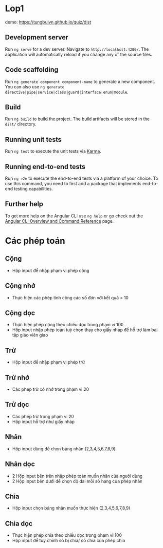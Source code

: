 # Lop1

demo: https://tungbuivn.github.io/quiz/dist

## Development server

Run `ng serve` for a dev server. Navigate to `http://localhost:4200/`. The application will automatically reload if you change any of the source files.

## Code scaffolding

Run `ng generate component component-name` to generate a new component. You can also use `ng generate directive|pipe|service|class|guard|interface|enum|module`.

## Build

Run `ng build` to build the project. The build artifacts will be stored in the `dist/` directory.

## Running unit tests

Run `ng test` to execute the unit tests via [Karma](https://karma-runner.github.io).

## Running end-to-end tests

Run `ng e2e` to execute the end-to-end tests via a platform of your choice. To use this command, you need to first add a package that implements end-to-end testing capabilities.

## Further help

To get more help on the Angular CLI use `ng help` or go check out the [Angular CLI Overview and Command Reference](https://angular.io/cli) page.

# Các phép toán
## Cộng
- Hộp input để nhập phạm vi phép cộng
## Cộng nhớ
- Thực hiện các phép tính cộng các số đơn với kết quả > 10
## Cộng dọc
- Thực hiện phép cộng theo chiều dọc trong phạm vi 100
- Hộp input nhập phép toán tuỳ chọn thay cho giấy nháp để hỗ trợ làm bài tập giáo viên giao
## Trừ
- Hộp input để nhập phạm vi phép trừ
## Trừ nhớ
- Các phép trừ có nhớ trong phạm vi 20
## Trừ dọc
- Các phép trừ trong phạm vi 20
- Hộp input hỗ trợ như giấy nháp
## Nhân
- Hộp input dùng để chọn bảng nhân (2,3,4,5,6,7,8,9)
## Nhân dọc
- 2 Hộp input bên trên nhập phép toán muốn nhân của người dùng
- 2 Hộp input bên dưới để chọn độ dài mỗi số hạng của phép nhân
## Chia
- Hộp input chọn bảng nhân muốn thực hiện (2,3,4,5,6,7,8,9)
## Chia dọc
- Thực hiện phép chia theo chiều dọc trong phạm vi 100
- Hộp input để tuỳ chỉnh số bị chia/ số chia của phép chia
